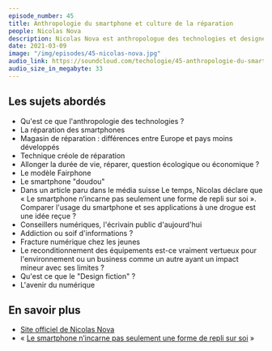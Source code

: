 ```yaml
---
episode_number: 45
title: Anthropologie du smartphone et culture de la réparation
people: Nicolas Nova
description: Nicolas Nova est anthropologue des technologies et designer-chercheur à Genève, et cofondateur du cabinet de conseil The Near Future Laboratory spécialisé dans les pratiques de design-fiction. Il est l'auteur de Smartphones. Une enquête anthropologique et avec Anaïs Bloch, designer et chercheuse, d'un essai en anglais, "Dr Smartphone, une ethnographie des magasins de réparation de smartphone", qui sera en accès libre prochainement.
date: 2021-03-09
image: "/img/episodes/45-nicolas-nova.jpg"
audio_link: https://soundcloud.com/techologie/45-anthropologie-du-smartphone-avec-nicolas-nova
audio_size_in_megabyte: 33
---
```


## Les sujets abordés

* Qu'est ce que l'anthropologie des technologies ?
* La réparation des smartphones
* Magasin de réparation : différences entre Europe et pays moins développés
* Technique créole de réparation
* Allonger la durée de vie, réparer, question écologique ou économique ?
* Le modèle Fairphone
* Le smartphone "doudou"
* Dans un article paru dans le média suisse Le temps, Nicolas déclare que « Le smartphone n’incarne pas seulement une forme de repli sur soi ». Comparer l'usage du smartphone et ses applications à une drogue est une idée reçue ?
* Conseillers numériques, l'écrivain public d'aujourd'hui
* Addiction ou soif d'informations ?
* Fracture numérique chez les jeunes
* Le reconditionnement des équipements est-ce vraiment vertueux pour l'environnement ou un business comme un autre ayant un impact mineur avec ses limites ?
* Qu'est ce que le "Design fiction" ?
* L'avenir du numérique

## En savoir plus

* [Site officiel de Nicolas Nova](http://www.nicolasnova.net/)
* « [Le smartphone n’incarne pas seulement une forme de repli sur soi](https://www.letemps.ch/societe/nicolas-nova-smartphone-nincarne-une-forme-repli-soi) »
